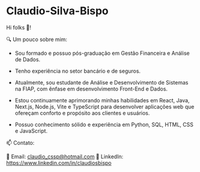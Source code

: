# Claudio-Silva-Bispo

Hi folks 👋!

🔍 Um pouco sobre mim:

- Sou formado e possuo pós-graduação em Gestão Financeira e Análise de Dados.
- Tenho experiência no setor bancário e de seguros.
- Atualmente, sou estudante de Análise e Desenvolvimento de Sistemas na FIAP, com ênfase em desenvolvimento Front-End e Dados.
  
- Estou continuamente aprimorando minhas habilidades em React, Java, Next.js, Node.js, Vite e TypeScript para desenvolver aplicações web que ofereçam conforto e propósito aos clientes e usuários.
- Possuo conhecimento sólido e experiência em Python, SQL, HTML, CSS e JavaScript.

📫 Contato:

📧 Email: claudio_cssp@hotmail.com
🔗 LinkedIn: https://www.linkedin.com/in/claudiosbispo
